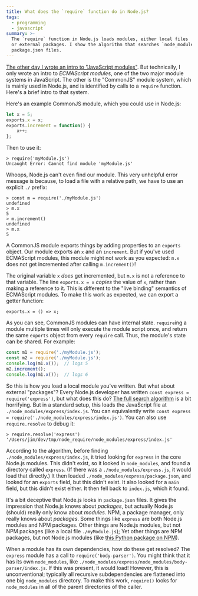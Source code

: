 ```yaml
---
title: What does the `require` function do in Node.js?
tags:
  - programming
  - javascript
summary: >-
  The `require` function in Node.js loads modules, either local files
  or external packages. I show the algorithm that searches `node_modules` directories and
  package.json files.
---
```


[The other day I wrote an intro to "JavaScript modules"](/2020/09/25/javascript-modules-for-grumpy-developers-from-2005/).
But technically, I only wrote an intro to _ECMAScript modules_,
one of the two major module systems in JavaScript.
The other is the "CommonJS" module system,
which is mainly used in Node.js,
and is identified by calls to a `require` function.
Here's a brief intro to that system.

Here's an example CommonJS module,
which you could use in Node.js:

```js
let x = 5;
exports.x = x;
exports.increment = function() {
	x++;
};
```

Then to use it:

```
> require('myModule.js')
Uncaught Error: Cannot find module 'myModule.js'
```

Whoops, Node.js can't even find our module.
This very unhelpful error message is because,
to load a file with a relative path,
we have to use an explicit `./` prefix:

```
> const m = require('./myModule.js')
undefined
> m.x
5
> m.increment()
undefined
> m.x
5
```

A CommonJS module exports things by adding properties to an `exports` object.
Our module exports an `x` and an `increment`.
But if you've used ECMAScript modules,
this module might not work as you expected:
`m.x` does not get incremented after calling `m.increment()`!

The original variable `x` _does_ get incremented,
but `m.x` is not a reference to that variable.
The line `exports.x = x` _copies_ the value of `x`,
rather than making a reference to it.
This is different to the "live binding" semantics of ECMAScript modules.
To make this work as expected, we can export a getter function:

```
exports.x = () => x;
```

As you can see, CommonJS modules can have internal state.
`require`ing a module multiple times will only execute the module script once,
and return the same `exports` object from every `require` call.
Thus, the module's state can be shared.
For example:

```js
const m1 = require('./myModule.js');
const m2 = require('./myModule.js');
console.log(m1.x());  // logs 5
m2.increment();
console.log(m1.x());  // logs 6
```

So this is how you load a local module you've written.
But what about external "packages"?
Every Node.js developer has written `const express = require('express')`,
but what does this do?
[The full search algorithm](https://nodejs.org/api/modules.html#modules_all_together)
is a bit horrifying.
But in a standard setup,
this loads the JavaScript file at `./node_modules/express/index.js`.
You can equivalently write `const express = require('./node_modules/express/index.js')`.
You can also use `require.resolve` to debug it:

```
> require.resolve('express')
'/Users/jim/dev/tmp/node_require/node_modules/express/index.js'
```

According to the algorithm,
before finding `./node_modules/express/index.js`,
it tried looking for `express` in the core Node.js modules.
This didn't exist, so it looked in `node_modules`,
and found a directory called `express`.
(If there was a `./node_modules/express.js`,
it would load that directly.)
It then loaded `./node_modules/express/package.json`,
and looked for an `exports` field, but this didn't exist.
It also looked for a `main` field, but this didn't exist either.
It then fell back to `index.js`, which it found.

It's a bit deceptive that Node.js looks in `package.json` files.
It gives the impression that Node.js knows about _packages_,
but actually Node.js (should) really only know about _modules_.
NPM, a package manager, only really knows about _packages_.
Some things like `express` are both Node.js modules and NPM packages.
Other things are Node.js modules, but not NPM packages (like a local file `./myModule.js`);
Yet other things are NPM packages, but not Node.js modules (like [this Python package on NPM](https://www.npmjs.com/package/npm-python)).

When a module has its own dependencies,
how do these get resolved?
The `express` module has a call to `require('body-parser')`.
You might think that it has its own `node_modules`,
like `./node_modules/express/node_modules/body-parser/index.js`.
If this was present, it would load!
However, this is unconventional;
typically all recursive subdependencies are flattened into one big `node_modules` directory.
To make this work,
`require()` looks for `node_modules` in all of the parent directories of the caller.
